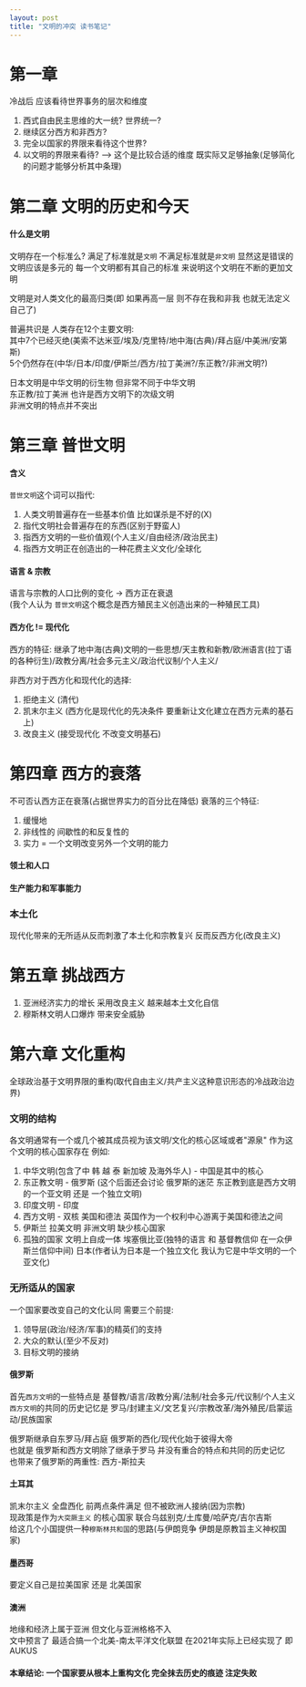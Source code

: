 ```yaml
---
layout: post
title: "文明的冲突 读书笔记"
---
```


# 第一章 

冷战后 应该看待世界事务的层次和维度   

1. 西式自由民主思维的大一统? 世界统一?   
2. 继续区分西方和非西方?   
3. 完全以国家的界限来看待这个世界?   
4. 以文明的界限来看待? --> 这个是比较合适的维度 既实际又足够抽象(足够简化的问题才能够分析其中条理)   

<!--more-->

# 第二章 文明的历史和今天

#### 什么是文明 

文明存在一个标准么? 满足了标准就是`文明` 不满足标准就是`非文明` 显然这是错误的   
文明应该是多元的 每一个文明都有其自己的标准 来说明这个文明在不断的更加文明   

文明是对人类文化的最高归类(即 如果再高一层 则不存在我和非我 也就无法定义自己了)   

普遍共识是 人类存在12个主要文明:    
其中7个已经灭绝(美索不达米亚/埃及/克里特/地中海(古典)/拜占庭/中美洲/安第斯)   
5个仍然存在(中华/日本/印度/伊斯兰/西方/拉丁美洲?/东正教?/非洲文明?)   

日本文明是中华文明的衍生物 但非常不同于中华文明   
东正教/拉丁美洲 也许是西方文明下的次级文明   
非洲文明的特点并不突出   

# 第三章 普世文明

#### 含义

`普世文明`这个词可以指代:    
1. 人类文明普遍存在一些基本价值 比如谋杀是不好的(X)    
2. 指代文明社会普遍存在的东西(区别于野蛮人)   
3. 指西方文明的一些价值观(个人主义/自由经济/政治民主)    
4. 指西方文明正在创造出的一种花费主义文化/全球化    

#### 语言 & 宗教

语言与宗教的人口比例的变化 -> 西方正在衰退   
(我个人认为 `普世文明`这个概念是西方殖民主义创造出来的一种殖民工具)   

#### 西方化 != 现代化

西方的特征: 继承了地中海(古典)文明的一些思想/天主教和新教/欧洲语言(拉丁语的各种衍生)/政教分离/社会多元主义/政治代议制/个人主义/   

非西方对于西方化和现代化的选择:   
1. 拒绝主义 (清代)   
2. 凯末尔主义 (西方化是现代化的先决条件 要重新让文化建立在西方元素的基石上)   
3. 改良主义 (接受现代化 不改变文明基石)   

# 第四章 西方的衰落

不可否认西方正在衰落(占据世界实力的百分比在降低) 衰落的三个特征:   
1. 缓慢地   
2. 非线性的 间歇性的和反复性的   
3. 实力 = 一个文明改变另外一个文明的能力   

#### 领土和人口   

#### 生产能力和军事能力   

### 本土化

现代化带来的无所适从反而刺激了本土化和宗教复兴 反而反西方化(改良主义)   

# 第五章 挑战西方

1. 亚洲经济实力的增长 采用改良主义 越来越本土文化自信   
2. 穆斯林文明人口爆炸 带来安全威胁   

# 第六章 文化重构

全球政治基于文明界限的重构(取代自由主义/共产主义这种意识形态的冷战政治边界)   

### 文明的结构

各文明通常有一个或几个被其成员视为该文明/文化的核心区域或者"源泉" 作为这个文明的核心国家存在 例如:   
1. 中华文明(包含了中 韩 越 泰 新加坡 及海外华人) - 中国是其中的核心   
2. 东正教文明 - 俄罗斯 (这个后面还会讨论 俄罗斯的迷茫 东正教到底是西方文明的一个亚文明 还是 一个独立文明)   
3. 印度文明 - 印度   
4. 西方文明 - 双核 美国和德法 英国作为一个权利中心游离于美国和德法之间   
5. 伊斯兰 拉美文明 非洲文明 缺少核心国家   
6. 孤独的国家 文明上自成一体 埃塞俄比亚(独特的语言 和 基督教信仰 在一众伊斯兰信仰中间) 日本(作者认为日本是一个独立文化 我认为它是中华文明的一个亚文化)   

### 无所适从的国家

一个国家要改变自己的文化认同 需要三个前提:   
1. 领导层(政治/经济/军事)的精英们的支持   
2. 大众的默认(至少不反对)   
3. 目标文明的接纳   

#### 俄罗斯 

首先`西方文明`的一些特点是 基督教/语言/政教分离/法制/社会多元/代议制/个人主义   
`西方文明`的共同的历史记忆是 罗马/封建主义/文艺复兴/宗教改革/海外殖民/启蒙运动/民族国家   

俄罗斯继承自东罗马/拜占庭 俄罗斯的西化/现代化始于彼得大帝   
也就是 俄罗斯和西方文明除了继承于罗马 并没有重合的特点和共同的历史记忆   
也带来了俄罗斯的两重性: 西方-斯拉夫   

#### 土耳其

凯末尔主义 全盘西化 前两点条件满足 但不被欧洲人接纳(因为宗教)   
现政策是作为`大突厥主义` 的核心国家 联合乌兹别克/土库曼/哈萨克/吉尔吉斯   
给这几个小国提供一种`穆斯林共和国`的思路(与伊朗竞争 伊朗是原教旨主义神权国家)   

#### 墨西哥

要定义自己是拉美国家 还是 北美国家

#### 澳洲

地缘和经济上属于亚洲 但文化与亚洲格格不入   
文中预言了 最适合搞一个北美-南太平洋文化联盟 在2021年实际上已经实现了 即AUKUS   

#### 本章结论: 一个国家要从根本上重构文化 完全抹去历史的痕迹 注定失败   

